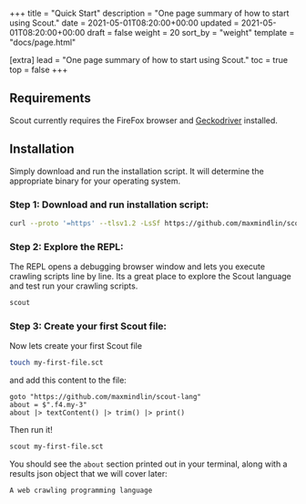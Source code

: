 +++
title = "Quick Start"
description = "One page summary of how to start using Scout."
date = 2021-05-01T08:20:00+00:00
updated = 2021-05-01T08:20:00+00:00
draft = false
weight = 20
sort_by = "weight"
template = "docs/page.html"

[extra]
lead = "One page summary of how to start using Scout."
toc = true
top = false
+++

## Requirements

Scout currently requires the FireFox browser and [Geckodriver](https://github.com/mozilla/geckodriver) installed.

## Installation

Simply download and run the installation script. It will determine the appropriate binary for your operating system.

### Step 1: Download and run installation script:

```bash
curl --proto '=https' --tlsv1.2 -LsSf https://github.com/maxmindlin/scout-lang/releases/download/v0.1.0/scout-installer.sh | sh
```

### Step 2: Explore the REPL:

The REPL opens a debugging browser window and lets you execute crawling scripts line by line. Its a great place to explore the Scout language and test run your crawling scripts.

```bash
scout
```

### Step 3: Create your first Scout file:

Now lets create your first Scout file

```bash
touch my-first-file.sct
```

and add this content to the file:

```
goto "https://github.com/maxmindlin/scout-lang"
about = $".f4.my-3"
about |> textContent() |> trim() |> print()
```

Then run it!

```bash
scout my-first-file.sct
```

You should see the `about` section printed out in your terminal, along with a results json object that we will cover later:

```
A web crawling programming language
```

